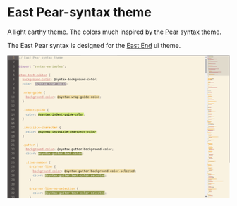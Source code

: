 # East Pear-syntax theme

A light earthy theme. The colors much inspired by the [Pear](https://github.com/Niishi/pear-syntax) syntax theme.

The East Pear syntax is designed for the [East End](https://github.com/MarcusE1W/eastend-ui) ui theme.

![](https://github.com/MarcusE1W/east-pear-syntax/raw/master/screenshot.png)
